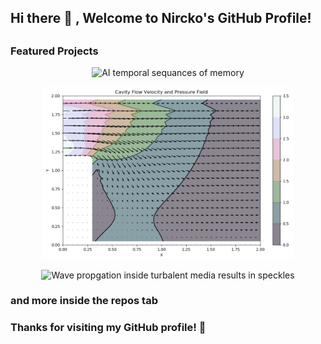 ## Hi there 👋 , Welcome to Nircko's GitHub Profile!
## 

### Featured Projects
<p align="center">
  <img src="https://github.com/nircko/memories_sequences/blob/c7a939506d378bc2c0506c2ca5ea6481756ee532/data/Tritonia%20Diomedea%20escape.gif" alt="AI temporal sequances of memory" width="400"/>
</p>


<p align="center">
  <img src="https://github.com/nircko/cavity_flow_fdm/blob/d5614d712b284fdeb111120bccdc48d61dbdc45d/data/cavity_flow.png" alt="Cavity Flow Result" width="400"/>
</p>


<p align="center">
  <img src="https://github.com/nircko/3D-speckle-simulation/blob/main/cool_speckle_3d.gif" alt="Wave propgation inside turbalent media results in speckles" width="400"/>
</p>

### and more inside the repos tab
### Thanks for visiting my GitHub profile! 🚀
